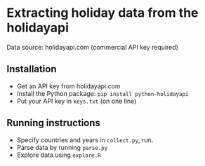 # Extracting holiday data from the holidayapi

Data source: holidayapi.com (commercial API key required)

## Installation

- Get an API key from holidayapi.com
- Install the Python package: `pip install python-holidayapi`
- Put your API key in `keys.txt` (on one line)

## Running instructions

- Specify countries and years in `collect.py`, run.
- Parse data by running `parse.py`
- Explore data using `explore.R`


